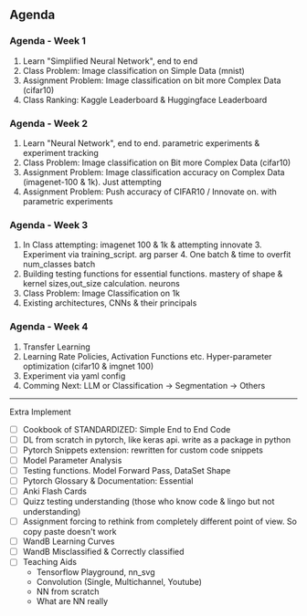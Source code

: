 ## Agenda

### Agenda - Week 1
1. Learn "Simplified Neural Network", end to end
2. Class Problem: Image classification on Simple Data (mnist)
3. Assignment Problem: Image classification on bit more Complex Data (cifar10)
4. Class Ranking: Kaggle Leaderboard & Huggingface Leaderboard

### Agenda - Week 2
1. Learn "Neural Network", end to end. parametric experiments & experiment tracking
2. Class Problem: Image classification on Bit more Complex Data (cifar10)
3. Assignment Problem: Image classification accuracy on Complex Data (imagenet-100 & 1k). Just attempting
4. Assignment Problem: Push accuracy of CIFAR10 / Innovate on. with parametric experiments

### Agenda - Week 3
1. In Class attempting: imagenet 100 & 1k & attempting innovate
    3. Experiment via training_script. arg parser
    4. One batch & time to overfit num_classes batch
2. Building testing functions for essential functions. mastery of shape & kernel sizes,out_size calculation. neurons
3. Class Problem: Image Classification on 1k
4. Existing architectures, CNNs & their principals

### Agenda - Week 4 
1. Transfer Learning
3. Learning Rate Policies, Activation Functions etc. Hyper-parameter optimization (cifar10 & imgnet 100)
2. Experiment via yaml config
3. Comming Next: LLM or Classification -> Segmentation -> Others

----
Extra Implement
- [ ] Cookbook of STANDARDIZED: Simple End to End Code
- [ ] DL from scratch in pytorch, like keras api. write as a package in python
- [ ] Pytorch Snippets extension: rewritten for custom code snippets
- [ ] Model Parameter Analysis
- [ ] Testing functions. Model Forward Pass, DataSet Shape
- [ ] Pytorch Glossary & Documentation: Essential
- [ ] Anki Flash Cards
- [ ] Quizz testing understanding (those who know code & lingo but not understanding)
- [ ] Assignment forcing to rethink from completely different point of view. So copy paste doesn't work
- [ ] WandB Learning Curves
- [ ] WandB Misclassified & Correctly classified
- [ ] Teaching Aids
    - Tensorflow Playground, nn_svg
    - Convolution (Single, Multichannel, Youtube)
    - NN from scratch
    - What are NN really

